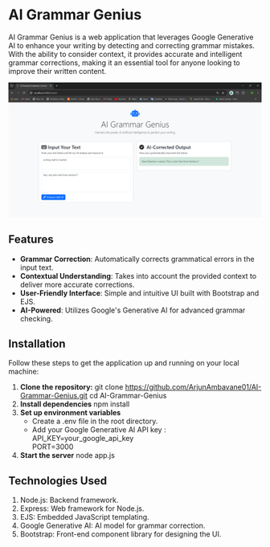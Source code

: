 # AI Grammar Genius

AI Grammar Genius is a web application that leverages Google Generative AI to enhance your writing by detecting and correcting grammar mistakes. With the ability to consider context, it provides accurate and intelligent grammar corrections, making it an essential tool for anyone looking to improve their written content.

![WebApp UI](assetREADME.md/img2.png)

## Features

- **Grammar Correction**: Automatically corrects grammatical errors in the input text.
- **Contextual Understanding**: Takes into account the provided context to deliver more accurate corrections.
- **User-Friendly Interface**: Simple and intuitive UI built with Bootstrap and EJS.
- **AI-Powered**: Utilizes Google's Generative AI for advanced grammar checking.

## Installation

Follow these steps to get the application up and running on your local machine:

1. **Clone the repository:**
   git clone https://github.com/ArjunAmbavane01/AI-Grammar-Genius.git
   cd AI-Grammar-Genius
2. **Install dependencies**
   npm install
3. **Set up environment variables**
   - Create a .env file in the root directory.
   - Add your Google Generative AI API key :
     API_KEY=your_google_api_key<br>
     PORT=3000
4. **Start the server**
   node app.js

## Technologies Used   
1. Node.js: Backend framework.
2. Express: Web framework for Node.js.
3. EJS: Embedded JavaScript templating.
4. Google Generative AI: AI model for grammar correction.
5. Bootstrap: Front-end component library for designing the UI.

